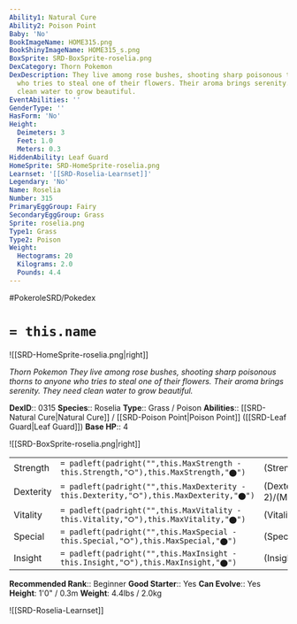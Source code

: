 ```yaml
---
Ability1: Natural Cure
Ability2: Poison Point
Baby: 'No'
BookImageName: HOME315.png
BookShinyImageName: HOME315_s.png
BoxSprite: SRD-BoxSprite-roselia.png
DexCategory: Thorn Pokemon
DexDescription: They live among rose bushes, shooting sharp poisonous thorns to anyone
  who tries to steal one of their flowers. Their aroma brings serenity. They need
  clean water to grow beautiful.
EventAbilities: ''
GenderType: ''
HasForm: 'No'
Height:
  Deimeters: 3
  Feet: 1.0
  Meters: 0.3
HiddenAbility: Leaf Guard
HomeSprite: SRD-HomeSprite-roselia.png
Learnset: '[[SRD-Roselia-Learnset]]'
Legendary: 'No'
Name: Roselia
Number: 315
PrimaryEggGroup: Fairy
SecondaryEggGroup: Grass
Sprite: roselia.png
Type1: Grass
Type2: Poison
Weight:
  Hectograms: 20
  Kilograms: 2.0
  Pounds: 4.4
---
```


#PokeroleSRD/Pokedex

# `= this.name`

![[SRD-HomeSprite-roselia.png|right]]

*Thorn Pokemon*
*They live among rose bushes, shooting sharp poisonous thorns to anyone who tries to steal one of their flowers. Their aroma brings serenity. They need clean water to grow beautiful.*

**DexID**:: 0315
**Species**:: Roselia
**Type**:: Grass / Poison
**Abilities**:: [[SRD-Natural Cure|Natural Cure]] / [[SRD-Poison Point|Poison Point]] ([[SRD-Leaf Guard|Leaf Guard]])
**Base HP**:: 4

![[SRD-BoxSprite-roselia.png|right]]

|           |                                                                                        |                                          |
| --------- | -------------------------------------------------------------------------------------- | ---------------------------------------- |
| Strength  | `= padleft(padright("",this.MaxStrength - this.Strength,"⭘"),this.MaxStrength,"⬤")`    | (Strength::2)/(MaxStrength::4)   |
| Dexterity | `= padleft(padright("",this.MaxDexterity - this.Dexterity,"⭘"),this.MaxDexterity,"⬤")` | (Dexterity:: 2)/(MaxDexterity::4) |
| Vitality  | `= padleft(padright("",this.MaxVitality - this.Vitality,"⭘"),this.MaxVitality,"⬤")`    | (Vitality::2)/(MaxVitality::4)   |
| Special   | `= padleft(padright("",this.MaxSpecial - this.Special,"⭘"),this.MaxSpecial,"⬤")`       | (Special::3)/(MaxSpecial::6)     |
| Insight   | `= padleft(padright("",this.MaxInsight - this.Insight,"⭘"),this.MaxInsight,"⬤")`       | (Insight::2)/(MaxInsight::5)     |

**Recommended Rank**:: Beginner
**Good Starter**:: Yes
**Can Evolve**:: Yes
**Height**: 1'0" / 0.3m
**Weight**: 4.4lbs / 2.0kg

![[SRD-Roselia-Learnset]]